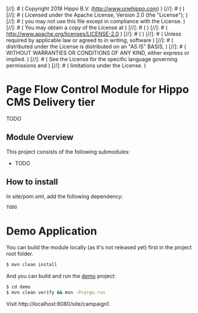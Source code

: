 
[//]: # (  Copyright 2018 Hippo B.V. (http://www.onehippo.com)  )
[//]: # (  )
[//]: # (  Licensed under the Apache License, Version 2.0 (the "License");  )
[//]: # (  you may not use this file except in compliance with the License.  )
[//]: # (  You may obtain a copy of the License at  )
[//]: # (  )
[//]: # (       http://www.apache.org/licenses/LICENSE-2.0  )
[//]: # (  )
[//]: # (  Unless required by applicable law or agreed to in writing, software  )
[//]: # (  distributed under the License is distributed on an "AS IS" BASIS,  )
[//]: # (  WITHOUT WARRANTIES OR CONDITIONS OF ANY KIND, either express or implied.  )
[//]: # (  See the License for the specific language governing permissions and  )
[//]: # (  limitations under the License.  )

# Page Flow Control Module for Hippo CMS Delivery tier

TODO

## Module Overview

This project consists of the following submodules:

- TODO


## How to install

In site/pom.xml, add the following dependency:

```xml
TODO
```

# Demo Application

You can build the module locally (as it's not released yet) first in the project root folder.

```bash
$ mvn clean install
```

And you can build and run the [demo](demo) project:

```bash
$ cd demo
$ mvn clean verify && mvn -Pcargo.run
```

Visit http://localhost:8080/site/campaign1.

